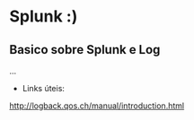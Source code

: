# Splunk :)

## Basico sobre Splunk e Log

...

- Links úteis:

http://logback.qos.ch/manual/introduction.html

